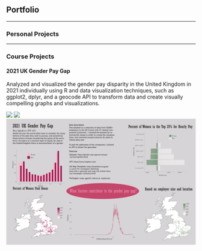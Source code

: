## Portfolio

---

### Personal Projects

---

### Course Projects 

#### 2021 UK Gender Pay Gap
Analyzed and visualized the gender pay disparity in the United Kingdom in 2021 individually using R and data visualization techniques, such as ggplot2, dplyr, and a geocode API to transform data and create visually compelling graphs and visualizations.

[![](https://img.shields.io/badge/R-white?style=badge&logo=R&logoColor=%23276DC3
)](#) [![](https://img.shields.io/badge/Adobe%20Illustrator-white?style=badge&logo=adobeillustrator&logoColor=%23FF9A00)](#)
![Data Visualization](images/421Project-smigbokw.jpg)
